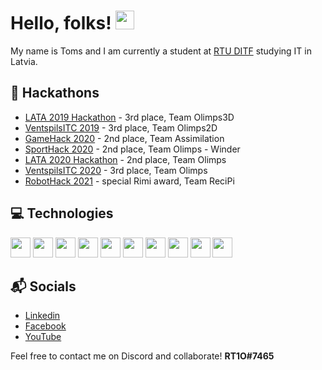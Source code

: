 # Hello, folks! <img src="https://raw.githubusercontent.com/MartinHeinz/MartinHeinz/master/wave.gif" width="30px">

My name is Toms and I am currently a student at [RTU DITF](https://www.rtu.lv/lv/ditf) studying IT in Latvia.


## 🤖 Hackathons

* [LATA 2019 Hackathon](https://www.lata.org.lv/skolu-hakatons) - 3rd place, Team Olimps3D
* [VentspilsITC 2019](http://ventspilsitc.com/news/ventspils-it-challenge-2019-have-finished/) - 3rd place, Team Olimps2D
* [GameHack 2020](https://windhackers.com/gamehack2020en) - 2nd place, Team Assimilation
* [SportHack 2020](https://windhackers.com/sporthack2020) - 2nd place, Team Olimps - Winder
* [LATA 2020 Hackathon](https://www.lata.org.lv/skolas-2020) - 2nd place, Team Olimps
* [VentspilsITC 2020](http://ventspilsitc.com/news/the-international-technology-competition-has-ended-ventspils-it-challenge-2020/) - 3rd place, Team Olimps
* [RobotHack 2021](https://robothack.co/) - special Rimi award, Team ReciPi

## 💻 Technologies

<p float="left">
  <img src="https://img.shields.io/badge/-TypeScript-3178C6?logo=typescript&logoColor=white&style=flat-square" height="32" />
  <img src="https://img.shields.io/badge/-JavaScript-F7DF1E?logo=javascript&logoColor=black&style=flat-square" height="32" />
  <img src="https://img.shields.io/badge/-NextJS-000000?logo=next.js&logoColor=white&style=flat-square" height="32" />
  <img src="https://img.shields.io/badge/-React-61DAFB?logo=react&logoColor=black&style=flat-square" height="32" />
  <img src="https://img.shields.io/badge/-Vue-4FC08D?logo=vue.js&logoColor=white&style=flat-square" height="32" />
  <img src="https://img.shields.io/badge/-Python-3776AB?logo=python&logoColor=white&style=flat-square" height="32" />
  <img src="https://img.shields.io/badge/-Flutter-02569B?logo=flutter&logoColor=white&style=flat-square" height="32" />
  <img src="https://img.shields.io/badge/-Firebase-FFCA28?logo=firebase&logoColor=black&style=flat-square" height="32" />
  <img src="https://img.shields.io/badge/-Node.js-339933?logo=node.js&logoColor=white&style=flat-square" height="32" />
  <img src="https://img.shields.io/badge/-Webpack-8DD6F9?logo=webpack&logoColor=black&style=flat-square" height="32" />
</p>

## 📬 Socials

* [Linkedin](https://www.linkedin.com/in/toms-zvirbulis/)
* [Facebook](https://www.facebook.com/profile.php?id=100012095777178)
* [YouTube](https://www.youtube.com/channel/UCaVQR2c5U7n_Nuagf8WXD0w)

Feel free to contact me on Discord and collaborate! <b>RT1O#7465</b>
